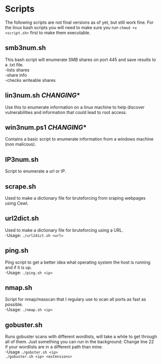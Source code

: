 # Scripts
   
The following scripts are not final versions as of yet, but still work fine.
For the linux bash scripts you will need to make sure you run `chmod +x <script.sh>` first to make them executable.
  
## smb3num.sh
This bash script will enumerate SMB shares on port 445 and save results to a .txt file.   
-lists shares   
-share info     
-checks writeable shares 

## lin3num.sh *****CHANGING******
Use this to enumerate information on a linux machine to help discover vulnerabilities and information that could lead to root access.

## win3num.ps1 *****CHANGING******
Contains a basic script to enumerate information from a windows machine (non malicous).  
   
## IP3num.sh
Script to enumerate a url or IP.

## scrape.sh
Used to make a dictionary file for bruteforcing from sraping webpages using Cewl.

## url2dict.sh
Used to make a dictionary file for bruteforcing using a URL.  
-Usage:       `./url2dict.sh <url>`  
   
## ping.sh
Ping script to get a better idea what operating system the host is running and if it is up.  
-Usage:     `./ping.sh <ip>`
      
## nmap.sh
Script for nmap/masscan that I regulary use to scan all ports as fast as possible.  
-Usage:     `./nmap.sh <ip>`
   
## gobuster.sh
Runs gobuster scans with different wordlists, will take a while to get through all of them. Just something you can run in the background. Change line 22 if your wordlists are in a different path than mine.   
-Usage      `./gobster.sh <ip>`  
            `./gobuster.sh <ip> <extensions>`
